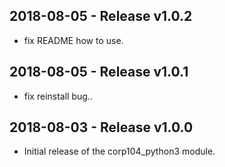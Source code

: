 ## 2018-08-05 - Release v1.0.2

- fix README how to use.

## 2018-08-05 - Release v1.0.1

- fix reinstall bug..

## 2018-08-03 - Release v1.0.0

- Initial release of the corp104_python3 module.
